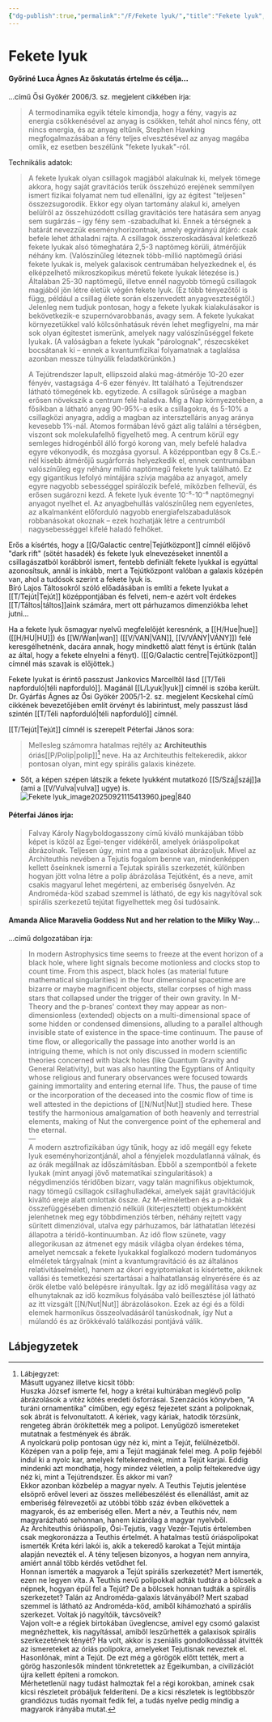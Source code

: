 ```yaml
---
{"dg-publish":true,"permalink":"/F/Fekete lyuk/","title":"Fekete lyuk","tags":["Englishtexttranslated"],"created":"2023-11-18T08:58","updated":"2025-09-24T13:51"}
---
```



# Fekete lyuk

#### Győriné Luca Ágnes Az őskutatás értelme és célja...

...című Ősi Gyökér 2006/3. sz. megjelent cikkében írja:  
> A termodinamika egyik tétele kimondja, hogy a fény, vagyis az energia csökkenésével az anyag is csökken, tehát ahol nincs fény, ott nincs energia, és az anyag eltűnik, Stephen Hawking megfogalmazásában a fény teljes elvesztésével az anyag magába omlik, ez esetben beszélünk "fekete lyukak"-ról.  

Technikális adatok:  
> A fekete lyukak olyan csillagok magjából alakulnak ki, melyek tömege akkora, hogy saját gravitációs terük összehúzó erejének semmilyen ismert fizikai folyamat nem tud ellenállni, így az égitest "teljesen" összezsugorodik. Ekkor egy olyan tartomány alakul ki, amelyen belülről az összehúzódott csillag gravitációs tere hatására sem anyag sem sugárzás – így fény sem -szabadulhat ki. Ennek a térségnek a határát nevezzük eseményhorizontnak, amely egyirányú átjáró: csak befele lehet áthaladni rajta. A csillagok összeroskadásával keletkező fekete lyukak alsó tömeghatára 2,5-3 naptömeg körüli, átmérőjük néhány km. (Valószínűleg léteznek több-millió naptömegű óriási fekete lyukak is, melyek galaxisok centrumában helyezkednek el, és elképzelhető mikroszkopikus méretű fekete lyukak létezése is.) Általában 25-30 naptömegű, illetve ennél nagyobb tömegű csillagok magjából jön létre életük végén fekete lyuk. (Ez több tényezőtől is függ, például a csillag élete során elszenvedett anyagveszteségtől.) Jelenleg nem tudjuk pontosan, hogy a fekete lyukak kialakulásakor is bekövetkezik-e szupernóvarobbanás, avagy sem. A fekete lyukakat környezetükkel való kölcsönhatásuk révén lehet megfigyelni, ma már sok olyan égitestet ismerünk, amelyek nagy valószínűséggel fekete lyukak. (A valóságban a fekete lyukak "párolognak", részecskéket bocsátanak ki – ennek a kvantumfizikai folyamatnak a taglalása azonban messze túlnyúlik feladatkörünkön.)  
>
> A Tejútrendszer lapult, ellipszoid alakú mag-átmérője 10-20 ezer fényév, vastagsága 4-6 ezer fényév. Itt található a Tejútrendszer látható tömegének kb. egytizede. A csillagok sűrűsége a magban erősen növekszik a centrum felé haladva. Míg a Nap környezetében, a fősíkban a látható anyag 90-95%-a esik a csillagokra, és 5-10% a csillagközi anyagra, addig a magban az intersztelláris anyag aránya kevesebb 1%-nál. Atomos formában lévő gázt alig találni a térségben, viszont sok molekulafelhő figyelhető meg. A centrum körül egy semleges hidrogénből álló forgó korong van, mely befelé haladva egyre vékonyodik, és mozgása gyorsul. A középpontban egy 8 Cs.E.-nél kisebb átmérőjű sugárforrás helyezkedik el, ennek centrumában valószínűleg egy néhány millió naptömegű fekete lyuk található. Ez egy gigantikus lefolyó mintájára szívja magába az anyagot, amely egyre nagyobb sebességgel spirálozik befelé, miközben felhevül, és erősen sugározni kezd. A fekete lyuk évente 10⁻⁵-10⁻⁶ naptömegnyi anyagot nyelhet el. Az anyagbehullás valószínűleg nem egyenletes, az alkalmanként előforduló nagyobb energiafelszabadulások robbanásokat okoznak – ezek hozhatják létre a centrumból nagysebességgel kifelé haladó felhőket.  

Erős a kísértés, hogy a [[G/Galactic centre\|Tejútközpont]] címnél előjövő "dark rift" (sötét hasadék) és fekete lyuk elnevezéseket innentől a csillagászatból korábbról ismert, fentebb definiált fekete lyukkal is egyúttal azonosítsuk, annál is inkább, mert a Tejútközpont valóban a galaxis középén van, ahol a tudósok szerint a fekete lyuk is.  
Bíró Lajos Táltosokról szóló előadásában is említi a fekete lyukat a [[T/Tejút\|Tejút]] középpontjában és felveti, nem-e azért volt érdekes [[T/Táltos\|táltos]]aink számára, mert ott párhuzamos dimenziókba lehet jutni...  

Ha a fekete lyuk ősmagyar nyelvű megfelelőjét keresnénk, a [[H/Hue\|hue]] ([[H/HU\|HU]]) és [[W/Wan\|wan]] ([[V/VAN\|VAN]], [[V/VÁNY\|VÁNY]]) felé keresgélhetnénk, dacára annak, hogy mindkettő alatt fényt is értünk (talán az által, hogy a fekete elnyelni a fényt). ([[G/Galactic centre\|Tejútközpont]] címnél más szavak is előjöttek.)  

Fekete lyukat is érintő passzust Jankovics Marcelltől lásd [[T/Téli napforduló\|téli napforduló]]. Magánál [[L/Lyuk\|lyuk]] címnél is szóba került.  
Dr. Gyárfás Ágnes az Ősi Gyökér 2005/1-2. sz. megjelent Kecskehal című cikkének bevezetőjében említ örvényt és labirintust, mely passzust lásd szintén [[T/Téli napforduló\|téli napforduló]] címnél.  

[[T/Tejút\|Tejút]] címnél is szerepelt Péterfai János sora:  
> Mellesleg számomra hatalmas rejtély az **Architeuthis** óriás[[P/Polip\|polip]][^1] neve. Ha az Architeuthis feltekeredik, akkor pontosan olyan, mint egy spirális galaxis kinézete.  
- Sőt, a képen szépen látszik a fekete lyukként mutatkozó [[S/Száj\|száj]]a (ami a [[V/Vulva\|vulva]] ugye) is.
![Fekete lyuk_image20250921115413960.jpeg|840](/img/user/F/assets/Fekete%20lyuk_image20250921115413960.jpeg)

#### Péterfai János írja:

> Falvay Károly Nagyboldogasszony című kiváló munkájában több képet is közöl az Égei-tenger vidékéről, amelyek óriáspolipokat ábrázolnak. Teljesen úgy, mint ma a galaxisokat ábrázoljuk. Mivel az Architeuthis nevében a Tejutis fogalom benne van, mindenképpen kellett őseinknek ismerni a Tejutak spirális szerkezetét, különben hogyan jött volna létre a polip ábrázolása Tejútként, és a neve, amit csakis magyarul lehet megérteni, az emberiség ősnyelvén. Az Androméda-köd szabad szemmel is látható, de egy kis nagyítóval sok spirális szerkezetű tejútat figyelhettek meg ősi tudósaink.  

#### Amanda Alice Maravelia Goddess Nut and her relation to the Milky Way...  

...című dolgozatában írja:  
> In modern Astrophysics time seems to freeze at the event horizon of a black hole, where light signals become motionless and clocks stop to count time. From this aspect, black holes (as material future mathematical singularities) in the four dimensional spacetime are bizarre or maybe magniﬁcent objects, stellar corpses of high mass stars that collapsed under the trigger of their own gravity. In M-Theory and the p-branes' context they may appear as non-dimensionless (extended) objects on a multi-dimensional space of some hidden or condensed dimensions, alluding to a parallel although invisible state of existence in the space-time continuum. The pause of time ﬂow, or allegorically the passage into another world is an intriguing theme, which is not only discussed in modern scientiﬁc theories concerned with black holes (like Quantum Gravity and General Relativity), but was also haunting the Egyptians of Antiquity whose religious and funerary observances were focused towards gaining immortality and entering eternal life. Thus, the pause of time or the incorporation of the deceased into the cosmic ﬂow of time is well attested in the depictions of [[N/Nut\|Nut]] studied here. These testify the harmonious amalgamation of both heavenly and terrestrial elements, making of Nut the convergence point of the ephemeral and the eternal.  
> —  
> A modern asztrofizikában úgy tűnik, hogy az idő megáll egy fekete lyuk eseményhorizontjánál, ahol a fényjelek mozdulatlanná válnak, és az órák megállnak az időszámításban. Ebből a szempontból a fekete lyukak (mint anyagi jövő matematikai szingularitások) a négydimenziós téridőben bizarr, vagy talán magniﬁkus objektumok, nagy tömegű csillagok csillaghulladékai, amelyek saját gravitációjuk kiváltó ereje alatt omlottak össze. Az M-elméletben és a p-hidak összefüggésében dimenzió nélküli (kiterjesztett) objektumokként jelenhetnek meg egy többdimenziós térben, néhány rejtett vagy sűrített dimenzióval, utalva egy párhuzamos, bár láthatatlan létezési állapotra a téridő-kontinuumban. Az idő ﬂow szünete, vagy allegorikusan az átmenet egy másik világba olyan érdekes téma, amelyet nemcsak a fekete lyukakkal foglalkozó modern tudományos elméletek tárgyalnak (mint a kvantumgravitáció és az általános relativitáselmélet), hanem az ókori egyiptomiakat is kísértette, akiknek vallási és temetkezési szertartásai a halhatatlanság elnyerésére és az örök életbe való belépésre irányultak. Így az idő megállítása vagy az elhunytaknak az idő kozmikus folyásába való beillesztése jól látható az itt vizsgált [[N/Nut\|Nut]] ábrázolásokon. Ezek az égi és a földi elemek harmonikus összeolvadásáról tanúskodnak, így Nut a múlandó és az örökkévaló találkozási pontjává válik.  

## Lábjegyzetek

[^1]: Lábjegyzet:  
Másutt ugyanez illetve kicsit több:  
Huszka József ismerte fel, hogy a krétai kultúrában meglévő polip ábrázolások a vitéz kötés eredeti ősforrásai. Szenzációs könyvben, "A turáni ornamentika" címűben, egy egész fejezetet szánt a polipoknak, sok ábrát is felvonultatott. A kériek, vagy káriak, hatodik törzsünk, rengeteg ábrán örökítették meg a polipot. Lenyűgöző ismereteket mutatnak a festmények és ábrák.  
A nyolckarú polip pontosan úgy néz ki, mint a Tejút, felülnézetből. Középen van a polip feje, ami a Tejút magjának felel meg. A polip fejéből indul ki a nyolc kar, amelyek feltekerednek, mint a Tejút karjai. Eddig mindenki azt mondhatja, hogy mindez véletlen, a polip feltekeredve úgy néz ki, mint a Tejútrendszer. És akkor mi van?  
Ekkor azonban közbelép a magyar nyelv. A Teuthis Tejutis jelentése elsöprő erővel leveri az összes mellébeszélést és ellenállást, amit az emberiség félrevezetői az utóbbi több száz évben elkövettek a magyarok, és az emberiség ellen. Mert a név, a Teuthis név, nem magyarázható sehonnan, hanem kizárólag a magyar nyelvből.  
Az Architeuthis óriáspolip, Ősi-Tejutis, vagy Vezér-Tejutis értelemben csak megkoronázza a Teuthis értelmét. A hatalmas testű óriáspolipokat ismerték Kréta kéri lakói is, akik a tekeredő karokat a Tejút mintája alapján nevezték el. A tény teljesen bizonyos, a hogyan nem annyira, amiért annál több kérdés vetődhet fel.  
Honnan ismerték a magyarok a Tejút spirális szerkezetét? Mert ismerték, ezen ne legyen vita. A Teuthis nevű polipokkal adták tudtára a bölcsek a népnek, hogyan épül fel a Tejút? De a bölcsek honnan tudták a spirális szerkezetet? Talán az Androméda-galaxis látványából? Mert szabad szemmel is látható az Androméda-köd, amiből kihámozható a spirális szerkezet. Voltak jó nagyítóik, távcsöveik?  
Vajon volt-e a régiek birtokában üveglencse, amivel egy csomó galaxist megnézhettek, kis nagyítással, amiből leszűrhették a galaxisok spirális szerkezetének tényét? Ha volt, akkor is zseniális gondolkodással átvitték az ismereteket az óriás polipokra, amelyeket Tejutisnak neveztek el. Hasonlónak, mint a Tejút. De ezt még a görögök előtt tették, mert a görög haszonlesők mindent tönkretettek az Égeikumban, a civilizációt újra kellett építeni a romokon.  
Mérhetetlenül nagy tudást halmoztak fel a régi korokban, aminek csak kicsi részleteit próbáljuk felderíteni. De a kicsi részletek is legtöbbször grandiózus tudás nyomait fedik fel, a tudás nyelve pedig mindig a magyarok irányába mutat.  